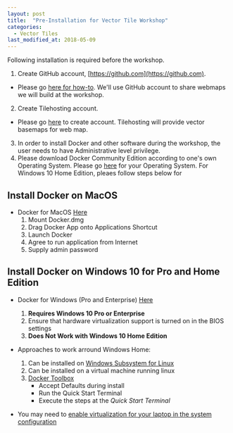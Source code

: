 ```yaml
---
layout: post
title:  "Pre-Installation for Vector Tile Workshop"
categories:
  - Vector Tiles
last_modified_at: 2018-05-09
---
```



Following installation is required before the workshop.

1. Create GitHub account, [https://github.com](https://github.com).
- Please go [here for how-to](https://services.github.com/on-demand/intro-to-github/create-github-account). We'll use GitHub account to share webmaps we will build at the workshop.
2. Create Tilehosting account.
- Please go [here](https://admin.tilehosting.com/auth/widget?mode=select) to create account. Tilehosting will provide vector basemaps for web map.
3. In order to install Docker and other software during the workshop, the user needs to have Administrative level privilege.
4. Please download Docker Community Edition according to one's own Operating System.
Please go [here](https://www.docker.com/community-edition) for your Operating System. For Windows 10 Home Edition, pleaes follow steps below for
<!--more-->

## Install Docker on MacOS

*  Docker for MacOS [Here](https://store.docker.com/editions/community/docker-ce-desktop-mac)
	1. Mount Docker.dmg
	2. Drag Docker App onto Applications Shortcut
	3. Launch Docker
	4. Agree to run application from Internet
	5. Supply admin password

## Install Docker on Windows 10 for Pro and Home Edition
* Docker for Windows (Pro and Enterprise) [Here](https://docs.docker.com/docker-for-windows/install/#download-docker-for-windows)
    1. __Requires Windows 10 Pro or Enterprise__
    2. 	Ensure that hardware virtualization support is turned on in the BIOS settings
    3. 	__Does Not Work with Windows 10 Home Edition__

* Approaches to work arround Windows Home:
	1.	Can be installed on [Windows Subsystem for Linux](https://docs.microsoft.com/en-us/windows/wsl/install-win10)
	2. Can be installed on a virtual machine running linux
	3. [Docker Toolbox](https://docs.docker.com/toolbox/toolbox_install_windows/)
        + Accept Defaults during install
        + Run the Quick Start Terminal
        + Execute the steps at the *Quick Start Terminal*

* You may need to [enable virtualization for your laptop in the system configuration](https://www.howtogeek.com/213795/how-to-enable-intel-vt-x-in-your-computers-bios-or-uefi-firmware/)
